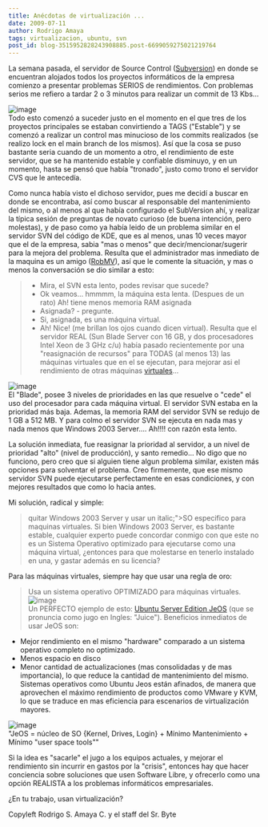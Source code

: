 ```yaml
---
title: Anécdotas de virtualización ...
date: 2009-07-11
author: Rodrigo Amaya
tags: virtualizacion, ubuntu, svn
post_id: blog-3515952828243908885.post-6699059275021219764
---
```


La semana pasada, el servidor de Source Control ([Subversion](https://www.srbyte.com/2008/03/programemos-mejor-subversion.html)) en donde se encuentran alojados todos los proyectos informáticos de la empresa comienzo a presentar problemas SERIOS de rendimientos. Con problemas serios me refiero a tardar 2 o 3 minutos para realizar un commit de 13 Kbs...

![image](https://3.bp.blogspot.com/_ayvorITawE4/SllZggQ5M3I/AAAAAAAACGo/YTVlvOYxmsM/s320/subversion_logo-200x173.png)    
Todo esto comenzó a suceder justo en el momento en el que tres de los proyectos principales se estaban convirtiendo a TAGS ("Estable") y se comenzó a realizar un control mas minucioso de los commits realizados (se realizo lock en el main branch de los mismos). Así que la cosa se puso bastante seria cuando de un momento a otro, el rendimiento de este servidor, que se ha mantenido estable y confiable disminuyo, y en un momento, hasta se pensó que había "tronado", justo como trono el servidor CVS que le antecedía.

Como nunca había visto el dichoso servidor, pues me decidí a buscar en donde se encontraba, así como buscar al responsable del mantenimiento del mismo, o al menos al que había configurado el SubVersion ahí, y realizar la típica sesión de preguntas de novato curioso (de buena intención, pero molestas), y de paso como ya había leido de un problema similar en el servidor SVN del código de KDE, que es al menos, unas 10 veces mayor que el de la empresa, sabia "mas o menos" que decir/mencionar/sugerir para la mejora del problema. Resulta que el administrador mas inmediato de la maquina es un amigo ([RobMV](https://robmv.com/)), así que le comente la situación, y mas o menos la conversación se dio similar a esto:

> - Mira, el SVN esta lento, podes revisar que sucede?
> - Ok
> veamos... hmmmm, la máquina esta lenta. (Despues de un rato) Ah! tiene menos memoria RAM
> asignada
> - Asignada? - pregunte.
> - Si, asignada, es una máquina
> virtual.
> - Ah! Nice! (me brillan los ojos cuando dicen
> virtual).
Resulta que el servidor REAL (Sun Blade Server con 16 GB, y dos procesadores Intel Xeon de 3 GHz c/u) había pasado recientemente por una "reasignación de recursos" para TODAS (al menos 13) las máquinas virtuales que en el se ejecutan, para mejorar asi el rendimiento de otras máquinas [virtuales](https://es.wikipedia.org/wiki/Virtualizaci%C3%B3n)...

![image](https://2.bp.blogspot.com/_ayvorITawE4/SllZgwBr3sI/AAAAAAAACGw/AxJsGdslEjY/s320/virtualizacion.jpg)    
El "Blade", posee 3 niveles de prioridades en las que resuelve o "cede" el uso del procesador para cada máquina virtual. El servidor SVN estaba en la prioridad más baja. Ademas, la memoria RAM del servidor SVN se redujo de 1 GB a 512 MB. Y para colmo el servidor SVN se ejecuta en nada mas y nada menos que Windows 2003 Server.... Ah!!!! con razón esta lento.

La solución inmediata, fue reasignar la prioridad al servidor, a un nivel de prioridad "alto" (nivel de producción), y santo remedio... No digo que no funciono, pero creo que si alguien tiene algun problema similar, existen más opciones para solventar el problema. Creo firmemente, que ese mismo servidor SVN puede ejecutarse perfectamente en esas condiciones, y con mejores resultados que como lo hacia antes.

Mi solución, radical y simple:

> quitar Windows 2003 Server y usar un italic;">SO especifico para maquinas virtuales.
Si bien Windows 2003 Server, es bastante estable, cualquier experto puede concordar conmigo con que este no es un Sistema Operativo optimizado para ejecutarse como una máquina virtual, ¿entonces para que molestarse en tenerlo instalado en una, y gastar además en su licencia?

Para las máquinas virtuales, siempre hay que usar una regla de oro:
> Usa un sistema operativo OPTIMIZADO para
> máquinas virtuales.
![image](https://2.bp.blogspot.com/_ayvorITawE4/SllbyxmroEI/AAAAAAAACHI/nTGSFCS7WpM/s320/vmware-player-ubuntu-install-1.png)    
Un PERFECTO ejemplo de esto: [Ubuntu Server Edition JeOS](https://www.ubuntu.com/products/whatisubuntu/serveredition/jeos) (que se pronuncia como jugo en Ingles: "Juice"). Beneficios inmediatos de usar JeOS son:

- Mejor rendimiento en el mismo "hardware" comparado a un sistema operativo completo no optimizado.
- Menos espacio en disco
- Menor cantidad de actualizaciones (mas consolidadas y de mas importancia), lo que reduce la cantidad de mantenimiento del mismo.
Sistemas operativos como Ubuntu Jeos están afinados, de manera que aprovechen el máximo rendimiento de productos como VMware y KVM, lo que se traduce en mas eficiencia para escenarios de virtualización mayores.

![image](https://2.bp.blogspot.com/_ayvorITawE4/SllbD-T71UI/AAAAAAAACHA/YtGBpiTEunk/s320/365x230.jpg)    
"JeOS = núcleo de SO {Kernel, Drives, Login} + Mínimo Mantenimiento + Mínimo "user
space tools""

Si la idea es "sacarle" el jugo a los equipos actuales, y mejorar el rendimiento sin incurrir en gastos por la "crisis", entonces hay que hacer conciencia sobre soluciones que usen Software Libre, y ofrecerlo como una opción REALISTA a los problemas informáticos empresariales.

¿En tu trabajo, usan virtualización?

Copyleft Rodrigo S. Amaya C. y el staff del Sr. Byte